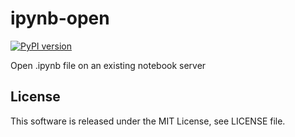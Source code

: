 ipynb-open
===========

[![PyPI version](https://badge.fury.io/py/ipynb_open.svg)](https://badge.fury.io/py/ipynb_open)

Open .ipynb file on an existing notebook server

License
-------
This software is released under the MIT License, see LICENSE file.
